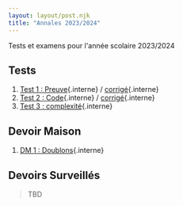 ```yaml
---
layout: layout/post.njk
title: "Annales 2023/2024"
---
```


<!-- début résumé -->

Tests et examens pour l'année scolaire 2023/2024

<!-- end résumé -->

## Tests

1. [Test 1 : Preuve](./1_test){.interne} / [corrigé](./1_test_corrigé){.interne}
2. [Test 2 : Code](./2_test){.interne} / [corrigé](./2_test_corrigé){.interne}
3. [Test 3 : complexité](./3_test){.interne}

## Devoir Maison

1. [DM 1 : Doublons](./dm-doublons){.interne}

## Devoirs Surveillés

> TBD
